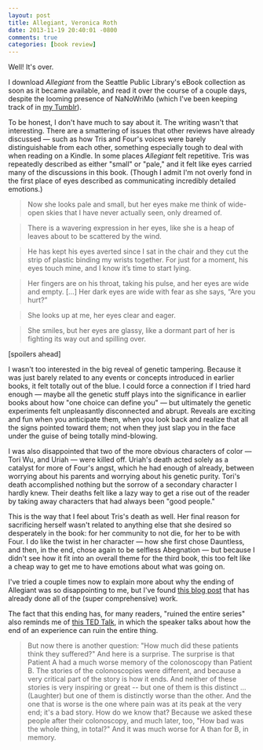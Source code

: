```yaml
---
layout: post
title: Allegiant, Veronica Roth
date: 2013-11-19 20:40:01 -0800
comments: true
categories: [book review]
---
```

Well! It's over.

I download *Allegiant* from the Seattle Public Library's eBook collection as soon as it became available, and read it over the course of a couple days, despite the looming presence of NaNoWriMo (which I've been keeping track of in <a href="http://neauro.tumblr.com/tagged/nnwm2013">my Tumblr</a>).

To be honest, I don't have much to say about it. The writing wasn't that interesting. There are a smattering of issues that other reviews have already discussed — such as how Tris and Four's voices were barely distinguishable from each other, something especially tough to deal with when reading on a Kindle. In some places *Allegiant* felt repetitive. Tris was repeatedly described as either "small" or "pale," and it felt like eyes carried many of the discussions in this book. (Though I admit I'm not overly fond in the first place of eyes described as communicating incredibly detailed emotions.)

<blockquote>Now she looks pale and small, but her eyes make me think of wide-open skies that I have never actually seen, only dreamed of.</blockquote>

<blockquote>There is a wavering expression in her eyes, like she is a heap of leaves about to be scattered by the wind.</blockquote>

<blockquote>He has kept his eyes averted since I sat in the chair and they cut the strip of plastic binding my wrists together. For just for a moment, his eyes touch mine, and I know it’s time to start lying.</blockquote>

<blockquote>Her fingers are on his throat, taking his pulse, and her eyes are wide and empty. […] Her dark eyes are wide with fear as she says, “Are you hurt?”</blockquote>

<blockquote>She looks up at me, her eyes clear and eager.</blockquote>

<blockquote>She smiles, but her eyes are glassy, like a dormant part of her is fighting its way out and spilling over.</blockquote>

[spoilers ahead]

I wasn't too interested in the big reveal of genetic tampering. Because it was just barely related to any events or concepts introduced in earlier books, it felt totally out of the blue. I could force a connection if I tried hard enough — maybe all the genetic stuff plays into the significance in earlier books about how "one choice can define you" —  but ultimately the genetic experiments felt unpleasantly disconnected and abrupt. Reveals are exciting and fun when you anticipate them, when you look back and realize that all the signs pointed toward them; not when they just slap you in the face under the guise of being totally mind-blowing.

I was also disappointed that two of the more obvious characters of color — Tori Wu, and Uriah — were killed off. Uriah's death acted solely as a catalyst for more of Four's angst, which he had enough of already, between worrying about his parents and worrying about his genetic purity. Tori's death accomplished nothing but the sorrow of a secondary character I hardly knew. Their deaths felt like a lazy way to get a rise out of the reader by taking away characters that had always been "good people."

This is the way that I feel about Tris's death as well. Her final reason for sacrificing herself wasn't related to anything else that she desired so desperately in the book: for her community to not die, for her to be with Four. I do like the twist in her character — how she first chose Dauntless, and then, in the end, chose again to be selfless Abegnation — but because I didn't see how it fit into an overall theme for the third book, this too felt like a cheap way to get me to have emotions about what was going on.

I've tried a couple times now to explain more about why the ending of Allegiant was so disappointing to me, but I've found <a href="http://myallegiantreview.blogspot.com/2013/11/breaking-down-ending-to-allegiant.html">this blog post</a> that has already done all of the (super comprehensive) work.

The fact that this ending has, for many readers, "ruined the entire series" also reminds me of <a href="http://www.ted.com/talks/daniel_kahneman_the_riddle_of_experience_vs_memory.html">this TED Talk</a>, in which the speaker talks about how the end of an experience can ruin the entire thing.

<blockquote>But now there is another question: "How much did these patients think they suffered?" And here is a surprise. The surprise is that Patient A had a much worse memory of the colonoscopy than Patient B. The stories of the colonoscopies were different, and because a very critical part of the story is how it ends. And neither of these stories is very inspiring or great -- but one of them is this distinct ... (Laughter) but one of them is distinctly worse than the other. And the one that is worse is the one where pain was at its peak at the very end; it's a bad story. How do we know that? Because we asked these people after their colonoscopy, and much later, too, "How bad was the whole thing, in total?" And it was much worse for A than for B, in memory.</blockquote>


